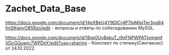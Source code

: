 # Zachet_Data_Base
https://docs.google.com/document/d/14eXBeU4Y9DICr4P7lpMlpjTer3og84fmSKgpyO859zo/edit - вопросы и ответы по собеседованию MySQL.

https://docs.google.com/document/d/18xp0UvBskuT_r9xFNPWPATIvmgmfVDcGQuwjc7WPDnY/edit?usp=sharing - Конспект по степику(Синтаксис) от 24.10.2022.

